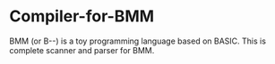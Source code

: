 # Compiler-for-BMM
BMM (or B--) is a toy programming language based on BASIC.
This is complete scanner and parser for BMM.